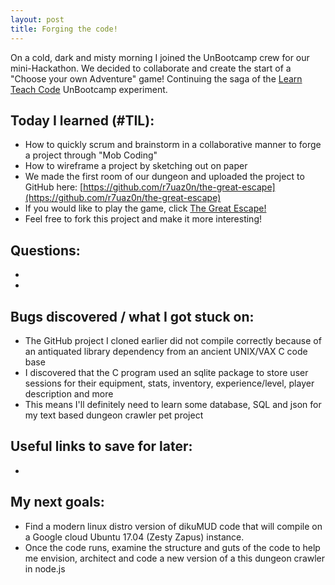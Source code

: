 ```yaml
---
layout: post
title: Forging the code!
---
```


On a cold, dark and misty morning I joined the UnBootcamp crew for our mini-Hackathon.  We decided to collaborate and create the start of a "Choose your own Adventure" game!
Continuing the saga of the [Learn Teach Code](http://learnteachcode.org/) UnBootcamp experiment.

## Today I learned (#TIL):

- How to quickly scrum and brainstorm in a collaborative manner to forge a project through "Mob Coding"
- How to wireframe a project by sketching out on paper
- We made the first room of our dungeon and uploaded the project to GitHub here: [https://github.com/r7uaz0n/the-great-escape](https://github.com/r7uaz0n/the-great-escape)
- If you would like to play the game, click [The Great Escape!](https://dungeon-learn-teach-code.herokuapp.com/)
- Feel free to fork this project and make it more interesting!

## Questions:

-
-

## Bugs discovered / what I got stuck on:

- The GitHub project I cloned earlier did not compile correctly because of an antiquated library dependency from an ancient UNIX/VAX C code base
- I discovered that the C program used an sqlite package to store user sessions for their equipment, stats, inventory, experience/level, player description and more
- This means I'll definitely need to learn some database, SQL and json for my text based dungeon crawler pet project


## Useful links to save for later:

-


## My next goals:

- Find a modern linux distro version of dikuMUD code that will compile on a Google cloud Ubuntu 17.04 (Zesty Zapus) instance.
- Once the code runs, examine the structure and guts of the code to help me envision, architect and code a new version of a this dungeon crawler in node.js

